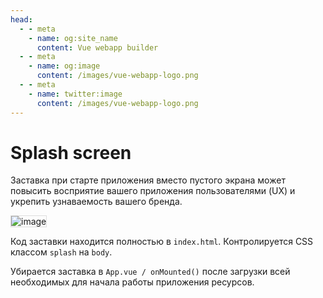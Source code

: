 ```yaml
---
head:
  - - meta
    - name: og:site_name
      content: Vue webapp builder
  - - meta
    - name: og:image
      content: /images/vue-webapp-logo.png
  - - meta
    - name: twitter:image
      content: /images/vue-webapp-logo.png
---
```


# Splash screen

Заставка при старте приложения вместо пустого экрана может повысить восприятие вашего приложения пользователями (UX) и укрепить узнаваемость вашего бренда.

![image](/images/vue-webapp/splash-screen.gif)

Код заставки находится полностью в `index.html`. Контролируется CSS классом `splash` на `body`.

Убирается заставка в `App.vue / onMounted()` после загрузки всей необходимых для начала работы приложения ресурсов.

<style scoped>
img {
    border: 1px solid #ddd;
}
</style>
